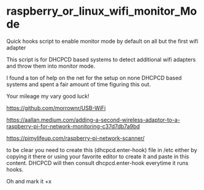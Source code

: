 # raspberry_or_linux_wifi_monitor_Mode
Quick hooks script to enable monitor mode by default on all but the first wifi adapter

This script is for DHCPCD based systems to detect additional wifi adapters and throw them into monitor mode.  

I found a ton of help on the net for the setup on none DHCPCD based systems and spent a fair amount of time figuring this out.   

Your mileage my vary good luck!

https://github.com/morrownr/USB-WiFi

https://aallan.medium.com/adding-a-second-wireless-adaptor-to-a-raspberry-pi-for-network-monitoring-c37d7db7a9bd

https://pimylifeup.com/raspberry-pi-network-scanner/


to be clear you need to create this (dhcpcd.enter-hook) file in /etc either by copying it there or using your favorite editor to create it and paste in this content.  DHCPCD will then consult dhcpcd.enter-hook everytime it runs hooks.


Oh and mark it +x
